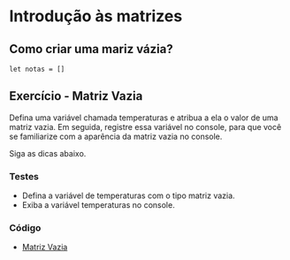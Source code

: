 # Introdução às matrizes

## Como criar uma mariz vázia?

```
let notas = []
```

## Exercício - Matriz Vazia

Defina uma variável chamada temperaturas e atribua a ela o valor de uma matriz vazia. Em seguida, registre essa variável no console, para que você se familiarize com a aparência da matriz vazia no console.

Siga as dicas abaixo.

### Testes
- Defina a variável de temperaturas com o tipo matriz vazia.
- Exiba a variável temperaturas no console.

### Código

- [Matriz Vazia](./matrizVazia.js)